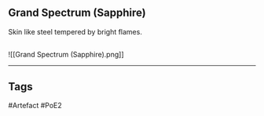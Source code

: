 ## Grand Spectrum (Sapphire)
Skin like steel tempered by bright flames.
##
![[Grand Spectrum (Sapphire).png]]

---
## Tags
#Artefact
#PoE2